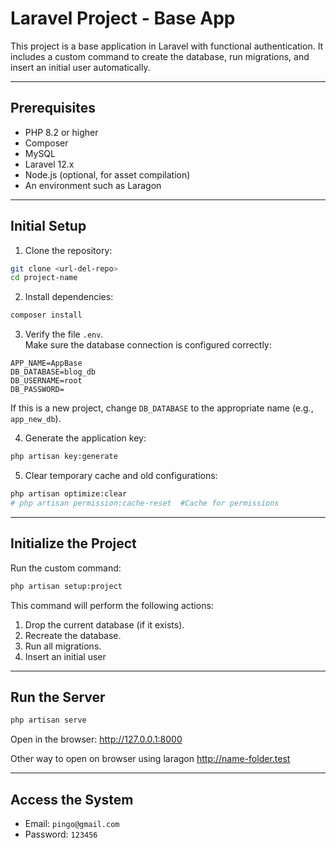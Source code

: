 # Laravel Project - Base App

This project is a base application in Laravel with functional authentication.
It includes a custom command to create the database, run migrations, and insert an initial user automatically.

---

## Prerequisites

- PHP 8.2 or higher
- Composer
- MySQL 
- Laravel 12.x
- Node.js (optional, for asset compilation)
- An environment such as Laragon  

---

## Initial Setup

1. Clone the repository:

```bash
git clone <url-del-repo>
cd project-name
```

2. Install dependencies:

```bash
composer install
```

3. Verify the file `.env`.  
   Make sure the database connection is configured correctly:

```
APP_NAME=AppBase
DB_DATABASE=blog_db
DB_USERNAME=root
DB_PASSWORD=
```

If this is a new project, change `DB_DATABASE` to the appropriate name (e.g., `app_new_db`).

4. Generate the application key:

```bash
php artisan key:generate
```

5. Clear temporary cache and old configurations:

```bash
php artisan optimize:clear
# php artisan permission:cache-reset  #Cache for permissions
```

---

## Initialize the Project

Run the custom command:

```bash
php artisan setup:project
```

This command will perform the following actions:
1. Drop the current database (if it exists).
2. Recreate the database.
3. Run all migrations.
4. Insert an initial user

---
## Run the Server

```bash
php artisan serve
```

Open in the browser:
http://127.0.0.1:8000

Other way to open on browser using laragon
http://name-folder.test

---

## Access the System

- Email:    `pingo@gmail.com`  
- Password: `123456`
